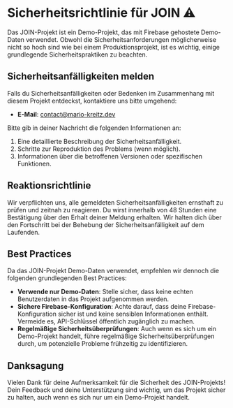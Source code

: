 # Sicherheitsrichtlinie für JOIN ⚠️

Das JOIN-Projekt ist ein Demo-Projekt, das mit Firebase gehostete Demo-Daten verwendet. Obwohl die Sicherheitsanforderungen möglicherweise nicht so hoch sind wie bei einem Produktionsprojekt, ist es wichtig, einige grundlegende Sicherheitspraktiken zu beachten.

## Sicherheitsanfälligkeiten melden

Falls du Sicherheitsanfälligkeiten oder Bedenken im Zusammenhang mit diesem Projekt entdeckst, kontaktiere uns bitte umgehend:

- **E-Mail**: [contact@mario-kreitz.dev](mailto:contact@mario-kreitz.dev)

Bitte gib in deiner Nachricht die folgenden Informationen an:

1. Eine detaillierte Beschreibung der Sicherheitsanfälligkeit.
2. Schritte zur Reproduktion des Problems (wenn möglich).
3. Informationen über die betroffenen Versionen oder spezifischen Funktionen.

## Reaktionsrichtlinie

Wir verpflichten uns, alle gemeldeten Sicherheitsanfälligkeiten ernsthaft zu prüfen und zeitnah zu reagieren. Du wirst innerhalb von 48 Stunden eine Bestätigung über den Erhalt deiner Meldung erhalten. Wir halten dich über den Fortschritt bei der Behebung der Sicherheitsanfälligkeit auf dem Laufenden.

## Best Practices

Da das JOIN-Projekt Demo-Daten verwendet, empfehlen wir dennoch die folgenden grundlegenden Best Practices:

- **Verwende nur Demo-Daten**: Stelle sicher, dass keine echten Benutzerdaten in das Projekt aufgenommen werden.
- **Sichere Firebase-Konfiguration**: Achte darauf, dass deine Firebase-Konfiguration sicher ist und keine sensiblen Informationen enthält. Vermeide es, API-Schlüssel öffentlich zugänglich zu machen.
- **Regelmäßige Sicherheitsüberprüfungen**: Auch wenn es sich um ein Demo-Projekt handelt, führe regelmäßige Sicherheitsüberprüfungen durch, um potenzielle Probleme frühzeitig zu identifizieren.

## Danksagung

Vielen Dank für deine Aufmerksamkeit für die Sicherheit des JOIN-Projekts! Dein Feedback und deine Unterstützung sind wichtig, um das Projekt sicher zu halten, auch wenn es sich nur um ein Demo-Projekt handelt.
